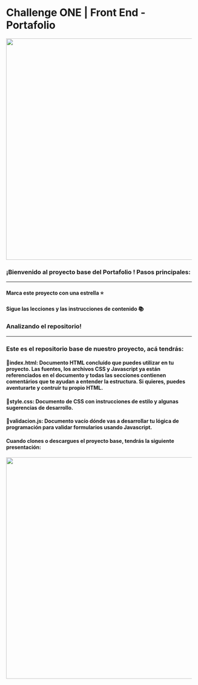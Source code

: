 # Challenge ONE | Front End - Portafolio

<p align="center" >
     <img width="600" heigth="600" src="https://user-images.githubusercontent.com/101413385/169097543-d5ada41e-7db8-481d-9d89-cef4efdf7e05.png">
</p>

### ¡Bienvenido al proyecto base del Portafolio ! Pasos principales:

---

#### Marca este proyecto con una estrella ⭐

#### Sigue las lecciones y las instrucciones de contenido 📚

### Analizando el repositorio!

---

### Este es el repositorio base de nuestro proyecto, acá tendrás:

#### 🔹index.html: Documento HTML concluído que puedes utilizar en tu proyecto. Las fuentes, los archivos CSS y Javascript ya están referenciados en el documento y todas las secciones contienen comentários que te ayudan a entender la estructura. Si quieres, puedes aventurarte y contruir tu propio HTML.

#### 🔹style.css: Documento de CSS con instrucciones de estilo y algunas sugerencias de desarrollo.

#### 🔹validacion.js: Documento vacío dónde vas a desarrollar tu lógica de programación para validar formularios usando Javascript.

#### Cuando clones o descargues el proyecto base, tendrás la siguiente presentación:

<p align="center" >
     <img width="600" heigth="600" src="https://user-images.githubusercontent.com/101413385/169064699-f268715c-822c-4335-b066-97a1bc1ea8e1.png">
</p>
